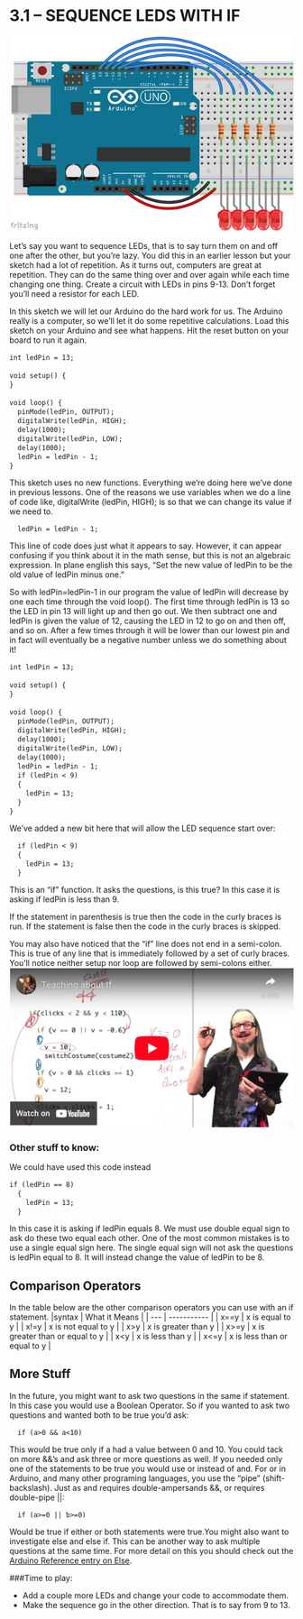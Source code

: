 # 3.1 – SEQUENCE LEDS WITH IF
![Arduino with 5 LEDs](Arduino-5LEDs.png)

Let’s say you want to sequence LEDs, that is to say turn them on and off one after the other, but you’re lazy. You did this in an earlier lesson but your sketch had a lot of repetition. As it turns out, computers are great at repetition. They can do the same thing over and over again while each time changing one thing. Create a circuit with LEDs in pins 9-13. Don’t forget you’ll need a resistor for each LED.

In this sketch we will let our Arduino do the hard work for us. The Arduino really is a computer, so we’ll let it do some repetitive calculations. Load this sketch on your Arduino and see what happens. Hit the reset button on your board to run it again.
```
int ledPin = 13;

void setup() {
}

void loop() {
  pinMode(ledPin, OUTPUT);
  digitalWrite(ledPin, HIGH);
  delay(1000);
  digitalWrite(ledPin, LOW);
  delay(1000);
  ledPin = ledPin - 1;  
}
```
This sketch uses no new functions. Everything we’re doing here we’ve done in previous lessons. One of the reasons we use variables when we do a line of code like, digitalWrite (ledPin, HIGH); is so that we can change its value if we need to.
```
  ledPin = ledPin - 1;
  ```
This line of code does just what it appears to say. However, it can appear confusing if you think about it in the math sense, but this is not an algebraic expression. In plane english this says, “Set the new value of ledPin to be the old value of ledPin minus one.”

So with ledPin=ledPin-1 in our program the value of ledPin will decrease by one each time through the void loop(). The first time through ledPin is 13 so the LED in pin 13 will light up and then go out. We then subtract one and ledPin is given the value of 12, causing the LED in 12 to go on and then off, and so on. After a few times through it will be lower than our lowest pin and in fact will eventually be a negative number unless we do something about it!
```
int ledPin = 13;

void setup() {
}

void loop() {
  pinMode(ledPin, OUTPUT);
  digitalWrite(ledPin, HIGH);
  delay(1000);
  digitalWrite(ledPin, LOW);
  delay(1000);
  ledPin = ledPin - 1;
  if (ledPin < 9)
  {
    ledPin = 13;
  }
}
```
We’ve added a new bit here that will allow the LED sequence start over:
```
  if (ledPin < 9)
  {
    ledPin = 13;
  }
  ```
This is an “if” function. It asks the questions, is this true? In this case it is asking if ledPin is less than 9.

If the statement in parenthesis is true then the code in the curly braces is run. If the statement is false then the code in the curly braces is skipped.

You may also have noticed that the “if” line does not end in a semi-colon. This is true of any line that is immediately followed by a set of curly braces. You’ll notice neither setup nor loop are followed by semi-colons either.
[![YouTube Thumbnail](if_yt.png)](https://youtu.be/xNfma0XAM6I)
### Other stuff to know:

We could have used this code instead
```
if (ledPin == 8)
  {
    ledPin = 13;
  }
  ```
In this case it is asking if ledPin equals 8. We must use double equal sign to ask do these two equal each other. One of the most common mistakes is to use a single equal sign here. The single equal sign will not ask the questions is ledPin equal to 8. It will instead change the value of ledPin to be 8.

## Comparison Operators

In the table below are the other comparison operators you can use with an if statement.
|syntax | What it Means |
| --- | ----------- |
 | x==y	| x is equal to y |
 | x!=y	| x is not equal to y |
 | x>y	| x is greater than y |
 | x>=y	| x is greater than or equal to y |
 | x<y	| x is less than y |
 | x<=y	| x is less than or equal to y |
 
## More Stuff

In the future, you might want to ask two questions in the same if statement. In this case you would use a Boolean Operator. So if you wanted to ask two questions and wanted both to be true you’d ask:
```
  if (a>0 && a<10)
  ```
This would be true only if a had a value between 0 and 10. You could tack on more &&’s and ask three or more questions as well. If you needed only one of the statements to be true you would use or instead of and. For or in Arduino, and many other programing languages, you use the “pipe” (shift-backslash). Just as and requires double-ampersands &&, or requires double-pipe ||:
```
  if (a>=0 || b>=0)
  ```
Would be true if either or both statements were true.You might also want to investigate else and else if. This can be another way to ask multiple questions at the same time. For more detail on this you should check out the [Arduino Reference entry on Else](https://www.arduino.cc/reference/en/language/structure/control-structure/else/).

###Time to play:
- Add a couple more LEDs and change your code to accommodate them.
- Make the sequence go in the other direction. That is to say from 9 to 13.
